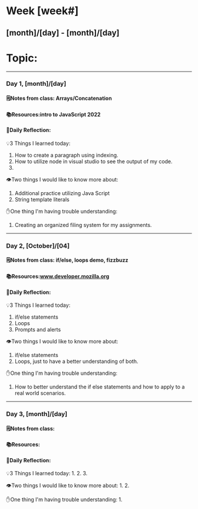# Week [week#]
## [month]/[day] - [month]/[day]

# Topic:

___

### Day 1, [month]/[day]

#### 🗒️Notes from class: Arrays/Concatenation

#### 📚Resources:intro to JavaScript 2022


#### 💭Daily Reflection:

💡3 Things I learned today:
1. How to create a paragraph using indexing.
2. How to utilize node in visual studio to see the output of my code.
3. 

👁️Two things I would like to know more about:
1. Additional practice utilizing Java Script 
2. String template literals 

✋One thing I'm having trouble understanding:
1. Creating an organized filing system for my assignments.


___

### Day 2, [October]/[04] 

#### 🗒️Notes from class: if/else, loops demo, fizzbuzz

#### 📚Resources:www.developer.mozilla.org


#### 💭Daily Reflection:

💡3 Things I learned today:
1. if/else statements
2. Loops
3. Prompts and alerts

👁️Two things I would like to know more about:
1. if/else statements 
2. Loops, just to have a better understanding of both. 

✋One thing I'm having trouble understanding:
1. How to better understand the if else statements and how to apply to a real world scenarios.  

___

### Day 3, [month]/[day]
#### 🗒️Notes from class:

#### 📚Resources:


#### 💭Daily Reflection:

💡3 Things I learned today:
1. 
2. 
3. 

👁️Two things I would like to know more about:
1. 
2. 

✋One thing I'm having trouble understanding:
1. 
 


